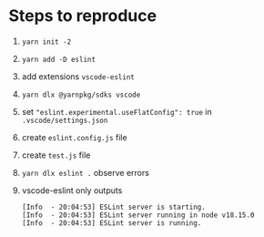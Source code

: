 # Steps to reproduce

1. `yarn init -2`
1. `yarn add -D eslint`
1. add extensions `vscode-eslint`
1. `yarn dlx @yarnpkg/sdks vscode`
1. set `"eslint.experimental.useFlatConfig": true` in `.vscode/settings.json`
1. create `eslint.config.js` file
1. create `test.js` file
1. `yarn dlx eslint .` observe errors
1. vscode-eslint only outputs

   ```
   [Info  - 20:04:53] ESLint server is starting.
   [Info  - 20:04:53] ESLint server running in node v18.15.0
   [Info  - 20:04:53] ESLint server is running.
   ```
